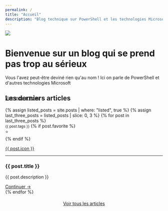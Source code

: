 ```yaml
---
permalink: /
title: "Accueil"
description: "Blog technique sur PowerShell et les technologies Microsoft pour l'administration système"
---
```


<div class="div_container">
    <div class="div_hero">
        <div class="div_hero_image">
            <img src="https://pic.clubic.com/v1/images/1870196/raw">
        </div>
        <div class="div_hero_text">
            <h1 id="bienvenue">Bienvenue sur un blog qui se prend pas trop au sérieux</h1>
            <p>Vous l'avez peut-être deviné rien qu'au nom ! Ici on parle de PowerShell et d'autres technologies Microsoft</p>
            <br>
            <a class="a_hero_button_1" href="/blog">Voir mes articles</a>
        </div>
    </div>
</div>

<section style="margin-top: -50px;">
    <h2>Les derniers articles</h2>
    <div class="posts">
        {% assign listed_posts = site.posts | where: "listed", true %}
        {% assign last_three_posts = listed_posts | slice: 0, 3 %}
        {% for post in last_three_posts %}
            <article>
                <small>{{ post.tags }}</small>
                {% if post.favorite %}
                <div class="favoriteMarker">⭐</div>
                {% endif %}
                <a href="{{ post.id }}">
                    <p class="articleIcon">{{ post.icon }}</p>
                </a>
                <hr>
                <div class="articleDescription">
                    <h3>{{ post.title }}</h3>
                    <p>{{ post.description }}</p>
                    <a class="articleButton" href="{{ post.id }}">Continuer →</a>
                </div>
            </article>
        {% endfor %}
    </div>
    <div class="buttonNext" style="display: flex; align-items: center; justify-content: center; margin: 20px;">
        <a href="/blog">Voir tous les articles</a>
    </div>
</section>